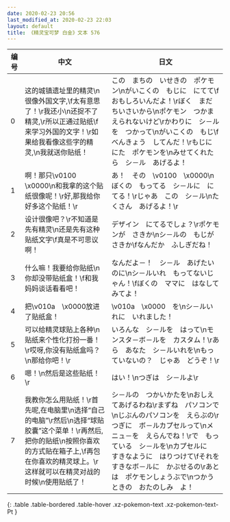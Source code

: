 ```yaml
---
date: 2020-02-23 20:56
last_modified_at: 2020-02-23 22:03
layout: default
title: 《精灵宝可梦 白金》文本 576
---
```

| 编号 | 中文 | 日文 |
| ---- | ---- | ---- |
| 0 | 这的城镇遗址里的精灵\n很像外国文字,\f太有意思了！\r我还小\n还捉不了精灵,\r所以正通过贴纸\f来学习外国的文字！\r如果给我看像这些字的精灵,\n我就送你贴纸！ | この　まちの　いせきの　ポケモン\nがいこくの　もじに　にてて\fおもしろいんだよ！\rぼく　まだ　ちいさいから\nポケモン　つかまえられないけど\rかわりに　シ－ルを　つかって\nがいこくの　もじ\fべんきょう　してんだ！\rもじに　にた　ポケモンを\nみせてくれたら　シ－ル　あげるよ！ |
| 1 | 啊！那只\v0100　\x0000\n和我拿的这个贴纸很像呢！\r好,那我给你好多这个贴纸！\r | あ！　その　\v0100　\x0000\nぼくの　もってる　シ－ルに　にてる！\rじゃあ　この　シ－ル\nたくさん　あげるよ！\r |
| 2 | 设计很像吧？\r不知道是先有精灵\n还是先有这种贴纸文字\f真是不可思议啊！ | デザイン　にてるでしょ？\rポケモンが　さきか\nシ－ルの　もじが　さきか\fなんだか　ふしぎだね！ |
| 3 | 什么嘛！我要给你贴纸\n你却没带贴纸盒！\f和我妈妈谈话看看吧！ | なんだよ－！　シ－ル　あげたいのに\nシ－ルいれ　もってないじゃん！\fぼくの　ママに　はなしてみてよ！ |
| 4 | 把\v010a　\x0000放进了贴纸盒！ | \v010a　\x0000　を\nシ－ルいれに　いれました！ |
| 5 | 可以给精灵球贴上各种\n贴纸来个性化打扮一番！\r哎呀,你没有贴纸盒吗？\n那给你吧！\r | いろんな　シ－ルを　はって\nモンスタ－ボ－ルを　カスタム！\rあら　あなた　シ－ルいれを\nもっていないの？　じゃあ　どうぞ！\r |
| 6 | 嗯！\n然后是这些贴纸！\r | はい！\nつぎは　シ－ルよ\r |
| 7 | 我教你怎么用贴纸！\r首先呢,在电脑里\n选择“自己的电脑”\r然后\n选择“球贴胶囊”这个菜单！\r再然后,把你的贴纸\n按照你喜欢的方式贴在箱子上,\f再包在你喜欢的精灵球上。\r这样就可以在精灵对战的时候\n使用贴纸了！ | シ－ルの　つかいかたを\nおしえてあげるわね\rまずね　パソコンで\nじぶんのパソコンを　えらぶの\rつぎに　ボ－ルカプセルって\nメニュ－を　えらんでね！\rで　もっている　シ－ルを\nカプセルに　すきなように　はりつけて\fそれを　すきなボ－ルに　かぶせるの\rあとは　ポケモンしょうぶで\nつかうときの　おたのしみ　よ！ |
{: .table .table-bordered .table-hover .xz-pokemon-text .xz-pokemon-text-Pt }